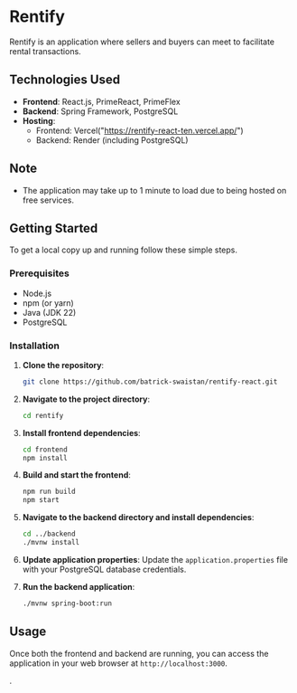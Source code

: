 # Rentify

Rentify is an application where sellers and buyers can meet to facilitate rental transactions.

## Technologies Used

- **Frontend**: React.js, PrimeReact, PrimeFlex
- **Backend**: Spring Framework, PostgreSQL
- **Hosting**:
  - Frontend: Vercel("https://rentify-react-ten.vercel.app/")
  - Backend: Render (including PostgreSQL)

## Note

- The application may take up to 1 minute to load due to being hosted on free services.

## Getting Started

To get a local copy up and running follow these simple steps.

### Prerequisites

- Node.js
- npm (or yarn)
- Java (JDK 22)
- PostgreSQL

### Installation

1. **Clone the repository**:
    ```sh
    git clone https://github.com/batrick-swaistan/rentify-react.git
    ```

2. **Navigate to the project directory**:
    ```sh
    cd rentify
    ```

3. **Install frontend dependencies**:
    ```sh
    cd frontend
    npm install
    ```

4. **Build and start the frontend**:
    ```sh
    npm run build
    npm start
    ```

5. **Navigate to the backend directory and install dependencies**:
    ```sh
    cd ../backend
    ./mvnw install
    ```

6. **Update application properties**:
    Update the `application.properties` file with your PostgreSQL database credentials.

7. **Run the backend application**:
    ```sh
    ./mvnw spring-boot:run
    ```

## Usage

Once both the frontend and backend are running, you can access the application in your web browser at `http://localhost:3000`.

.
